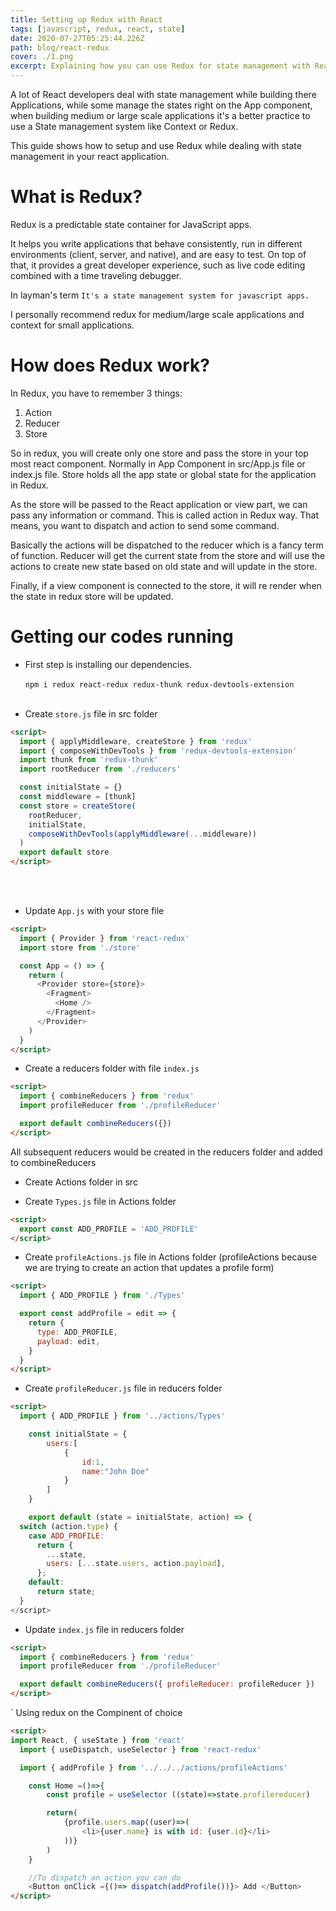 ```yaml
---
title: Setting up Redux with React
tags: [javascript, redux, react, state]
date: 2020-07-27T05:25:44.226Z
path: blog/react-redux
cover: ./1.png
excerpt: Explaining how you can use Redux for state management with React.
---
```


A lot of React developers deal with state management while building there Applications, while some manage the states right on the App component, when building medium or large scale applications it's a better practice to use a State management system like Context or Redux.

This guide shows how to setup and use Redux while dealing with state management in your react application.

# What is Redux?

Redux is a predictable state container for JavaScript apps.

It helps you write applications that behave consistently, run in different environments (client, server, and native), and are easy to test. On top of that, it provides a great developer experience, such as live code editing combined with a time traveling debugger.

In layman's term `It's a state management system for javascript apps.`

I personally recommend redux for medium/large scale applications and context for small applications.

# How does Redux work?

In Redux, you have to remember 3 things:

1. Action
2. Reducer
3. Store

So in redux, you will create only one store and pass the store in your top most react component. Normally in App Component in src/App.js file or index.js file.
Store holds all the app state or global state for the application in Redux.

As the store will be passed to the React application or view part, we can pass any information or command. This is called action in Redux way. That means, you want to dispatch and action to send some command.

Basically the actions will be dispatched to the reducer which is a fancy term of function. Reducer will get the current state from the store and will use the actions to create new state based on old state and will update in the store.

Finally, if a view component is connected to the store, it will re render when the state in redux store will be updated.

# Getting our codes running

- First step is installing our dependencies.
  <br/> <br/>
  `npm i redux react-redux redux-thunk redux-devtools-extension`
  <br/> <br/>

- Create `store.js` file in src folder

```html
<script>
  import { applyMiddleware, createStore } from 'redux'
  import { composeWithDevTools } from 'redux-devtools-extension'
  import thunk from 'redux-thunk'
  import rootReducer from './reducers'

  const initialState = {}
  const middleware = [thunk]
  const store = createStore(
    rootReducer,
    initialState,
    composeWithDevTools(applyMiddleware(...middleware))
  )
  export default store
</script>
```

<br/><br/>

- Update `App.js` with your store file

```html
<script>
  import { Provider } from 'react-redux'
  import store from './store'

  const App = () => {
    return (
      <Provider store={store}>
        <Fragment>
          <Home />
        </Fragment>
      </Provider>
    )
  }
</script>
```

- Create a reducers folder with file `index.js`

```html
<script>
  import { combineReducers } from 'redux'
  import profileReducer from './profileReducer'

  export default combineReducers({})
</script>
```

All subsequent reducers would be created in the reducers folder and added to combineReducers

- Create Actions folder in src

- Create `Types.js` file in Actions folder

```html
<script>
  export const ADD_PROFILE = 'ADD_PROFILE'
</script>
```

- Create `profileActions.js` file in Actions folder (profileActions because we are trying to create an action that updates a profile form)

```html
<script>
  import { ADD_PROFILE } from './Types'

  export const addProfile = edit => {
    return {
      type: ADD_PROFILE,
      payload: edit,
    }
  }
</script>
```

- Create `profileReducer.js` file in reducers folder

```html
<script>
  import { ADD_PROFILE } from '../actions/Types'

    const initialState = {
        users:[
            {
                id:1,
                name:"John Doe"
            }
        ]
    }

    export default (state = initialState, action) => {
  switch (action.type) {
    case ADD_PROFILE:
      return {
        ...state,
        users: [...state.users, action.payload],
      };
    default:
      return state;
  }
</script>
```

- Update `index.js` file in reducers folder

```html
<script>
  import { combineReducers } from 'redux'
  import profileReducer from './profileReducer'

  export default combineReducers({ profileReducer: profileReducer })
</script>
```

` Using redux on the Compinent of choice

```html
<script>
import React, { useState } from 'react'
  import { useDispatch, useSelector } from 'react-redux'

  import { addProfile } from '../../../actions/profileActions'

    const Home =()=>{
        const profile = useSelector ((state)=>state.profilereducer)

        return(
            {profile.users.map((user)=>(
                <li>{user.name} is with id: {user.id}</li>
            ))}
        )
    }

    //To dispatch an action you can do 
    <Button onClick ={()=> dispatch(addProfile())}> Add </Button>
</script>
```
